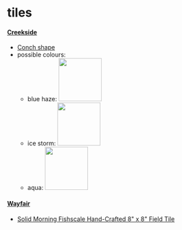 # tiles

#### [Creekside](https://www.creeksidetile.com/)
- [Conch shape](https://www.creeksidetile.com/products.php?cid=1350)
- possible colours:
  - blue haze: <img src="https://www.creeksidetile.com/img/products/1342/15138995450.jpg" width=100>
  - ice storm: <img src="https://www.creeksidetile.com/img/products/1341/15138989220.jpg" width=100>
  - aqua: <img src="https://www.creeksidetile.com/img/products/1341/15138984020.jpg" width=100>

#### [Wayfair]()
- [Solid Morning Fishscale Hand-Crafted 8" x 8" Field Tile](https://www.wayfair.ca/home-improvement/pdp/villa-lagoon-tile-solid-morning-fishscale-hand-crafted-8-x-8-field-tile-vltv1181.html?piid=39952579)
